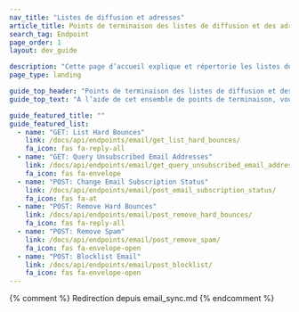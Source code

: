 ```yaml
---
nav_title: "Listes de diffusion et adresses"
article_title: Points de terminaison des listes de diffusion et des adresses
search_tag: Endpoint
page_order: 1
layout: dev_guide

description: "Cette page d’accueil explique et répertorie les listes de diffusion et les points de terminaison d’adresses Braze."
page_type: landing

guide_top_header: "Points de terminaison des listes de diffusion et des adresses"
guide_top_text: "À l’aide de cet ensemble de points de terminaison, vous pouvez mettre à jour l’état de l’abonnement à la messagerie d’un utilisateur et utiliser l’API Braze pour configurer une synchronisation bidirectionnelle entre Braze et d’autres systèmes de messagerie ou votre propre base de données."

guide_featured_title: ""
guide_featured_list:
  - name: "GET: List Hard Bounces"
    link: /docs/api/endpoints/email/get_list_hard_bounces/
    fa_icon: fas fa-reply-all
  - name: "GET: Query Unsubscribed Email Addresses"
    link: /docs/api/endpoints/email/get_query_unsubscribed_email_addresses/
    fa_icon: fas fa-envelope
  - name: "POST: Change Email Subscription Status"
    link: /docs/api/endpoints/email/post_email_subscription_status/
    fa_icon: fas fa-at
  - name: "POST: Remove Hard Bounces"
    link: /docs/api/endpoints/email/post_remove_hard_bounces/
    fa_icon: fas fa-reply-all
  - name: "POST: Remove Spam"
    link: /docs/api/endpoints/email/post_remove_spam/
    fa_icon: fas fa-envelope-open
  - name: "POST: Blocklist Email"
    link: /docs/api/endpoints/email/post_blocklist/
    fa_icon: fas fa-envelope-open
---
```

{% comment %}
Redirection depuis email_sync.md
{% endcomment %}
